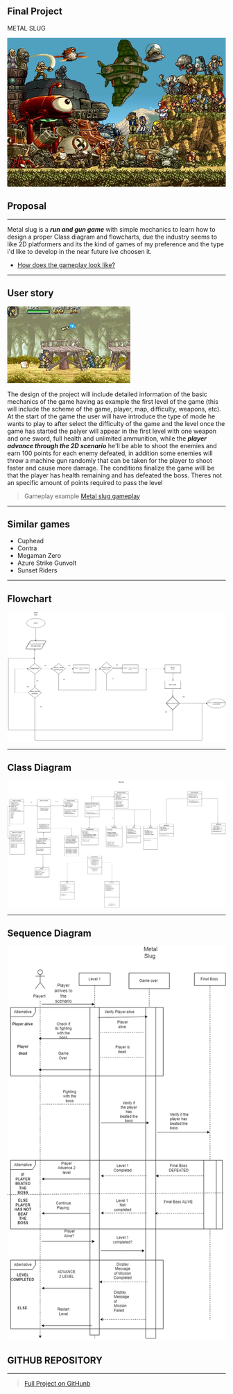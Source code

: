 

## Final Project
METAL SLUG 


![MetalSlug](Metal-Slug-Feature-890x606.jpg)

## Proposal

---

Metal slug is a ***run and gun game*** with simple mechanics to learn how to design a proper Class diagram and flowcharts, due the industry seems to like 2D platformers and its the kind of games of my preference and the type i'd like to develop in the near future ive choosen it.
 
- [How does the gameplay look like?](#Similar-games)

---
## User story
![Example](MetalSlugExample.jpg)

The design of the project will include detailed information of the basic mechanics of the game having as example the first level of the game  (this will include the scheme of the game, player, map, difficulty, weapons, etc). 
At the start of the game the user will have introduce the type of mode he wants to play to after select the difficulty of the game and the level once the game has started the palyer will appear in the first level with one weapon and one sword, full health and unlimited ammunition, while the ***player advance through the 2D scenario*** he'll be able to shoot the enemies and earn 100 points for each enemy defeated, in addition some enemies will throw a machine gun randomly that can be taken for the player to shoot faster and cause more damage. The conditions finalize the game willl be that the player has health remaining and has defeated the boss. Theres not an specific amount of points required to pass the level 
>Gameplay example
>[Metal slug gameplay](https://www.youtube.com/watch?v=JCBzUXvy7sI " Metal slug example")


---
## Similar games
- Cuphead
- Contra
- Megaman Zero
- Azure Strike Gunvolt
- Sunset Riders

---

## Flowchart 
![Flowchart](flowchart.png)


---

## Class Diagram

![Class Diagram](MetalSlugClassDiagramFinaldrawio.png)

---

## Sequence Diagram

![Sequence Diagram](SequenceDiagramMetal.png)

## GITHUB REPOSITORY
---
>[Full Project on GitHunb ](https://github.com/LeonEM0/VersionControl/tree/main")